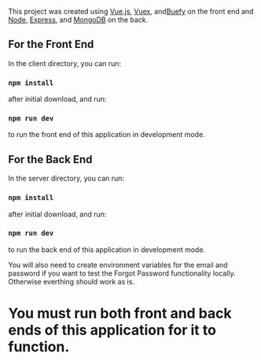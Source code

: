 This project was created using [Vue.js](https://vuejs.org/), [Vuex](https://vuex.vuejs.org/), and[Buefy](https://buefy.org/) on the front end and [Node](https://nodejs.org/en/), [Express](http://expressjs.com/), and [MongoDB](https://www.mongodb.com/) on the back.

## For the Front End

In the client directory, you can run:

### `npm install`

after initial download, and run:

### `npm run dev`

to run the front end of this application in development mode.

## For the Back End

In the server directory, you can run:

### `npm install`

after initial download, and run:

### `npm run dev`

to run the back end of this application in development mode.

You will also need to create environment variables for the email and password if you want to test the Forgot Password functionality locally. Otherwise everthing should work as is.

# You must run both front and back ends of this application for it to function.
